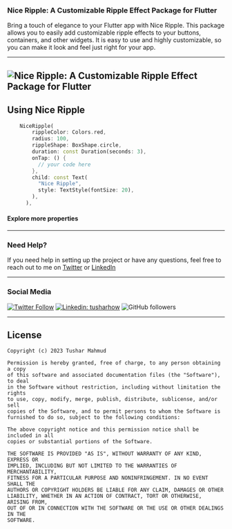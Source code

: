 ### Nice Ripple: A Customizable Ripple Effect Package for Flutter


Bring a touch of elegance to your Flutter app with Nice Ripple. This package allows you to easily add customizable ripple effects to your buttons, containers, and other widgets. It is easy to use and highly customizable, so you can make it look and feel just right for your app.

---
![Nice Ripple: A Customizable Ripple Effect Package for Flutter](https://user-images.githubusercontent.com/65107679/215160432-b87cf4ca-0690-436f-becc-a2284bee715b.gif)
---
## Using Nice Ripple

```dart
    NiceRipple(
        rippleColor: Colors.red,
        radius: 100,
        rippleShape: BoxShape.circle,
        duration: const Duration(seconds: 3),
        onTap: () {
          // your code here
        },
        child: const Text(
          "Nice Ripple",
          style: TextStyle(fontSize: 20),
        ),
      ),
```

#### Explore more properties
---
### Need Help?

If you need help in setting up the project or have any questions, feel free to reach out to me on [Twitter](https://twitter.com/tusharhow) or [LinkedIn](https://www.linkedin.com/in/tusharhow/)

---
### Social Media

[![Twitter Follow](https://img.shields.io/twitter/follow/tusharhow.svg?style=social)](https://twitter.com/tusharhow)
[![Linkedin: tusharhow](https://img.shields.io/badge/-tusharhow-blue?style=flat-square&logo=Linkedin&logoColor=white&link=https://www.linkedin.com/in/tusharhow/)](https://www.linkedin.com/in/tusharhow/)
![GitHub followers](https://img.shields.io/github/followers/tusharhow.svg?style=social&label=Follow)

---

## License
```
Copyright (c) 2023 Tushar Mahmud

Permission is hereby granted, free of charge, to any person obtaining a copy
of this software and associated documentation files (the "Software"), to deal
in the Software without restriction, including without limitation the rights
to use, copy, modify, merge, publish, distribute, sublicense, and/or sell
copies of the Software, and to permit persons to whom the Software is
furnished to do so, subject to the following conditions:

The above copyright notice and this permission notice shall be included in all
copies or substantial portions of the Software.

THE SOFTWARE IS PROVIDED "AS IS", WITHOUT WARRANTY OF ANY KIND, EXPRESS OR
IMPLIED, INCLUDING BUT NOT LIMITED TO THE WARRANTIES OF MERCHANTABILITY,
FITNESS FOR A PARTICULAR PURPOSE AND NONINFRINGEMENT. IN NO EVENT SHALL THE
AUTHORS OR COPYRIGHT HOLDERS BE LIABLE FOR ANY CLAIM, DAMAGES OR OTHER
LIABILITY, WHETHER IN AN ACTION OF CONTRACT, TORT OR OTHERWISE, ARISING FROM,
OUT OF OR IN CONNECTION WITH THE SOFTWARE OR THE USE OR OTHER DEALINGS IN THE
SOFTWARE.